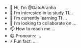 - 👋 Hi, I’m @GatoAranha
- 👀 I’m interested in to study TI...
- 🌱 I’m currently learning TI ...
- 💞️ I’m looking to collaborate on ...
- 📫 How to reach me ...
- 😄 Pronouns: ...
- ⚡ Fun fact: ...

<!---
GatoAranha/GatoAranha is a ✨ special ✨ repository because its `README.md` (this file) appears on your GitHub profile.
You can click the Preview link to take a look at your changes.
---> 
